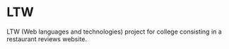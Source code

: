 # LTW
LTW (Web languages and technologies) project for college consisting in a restaurant reviews website.
